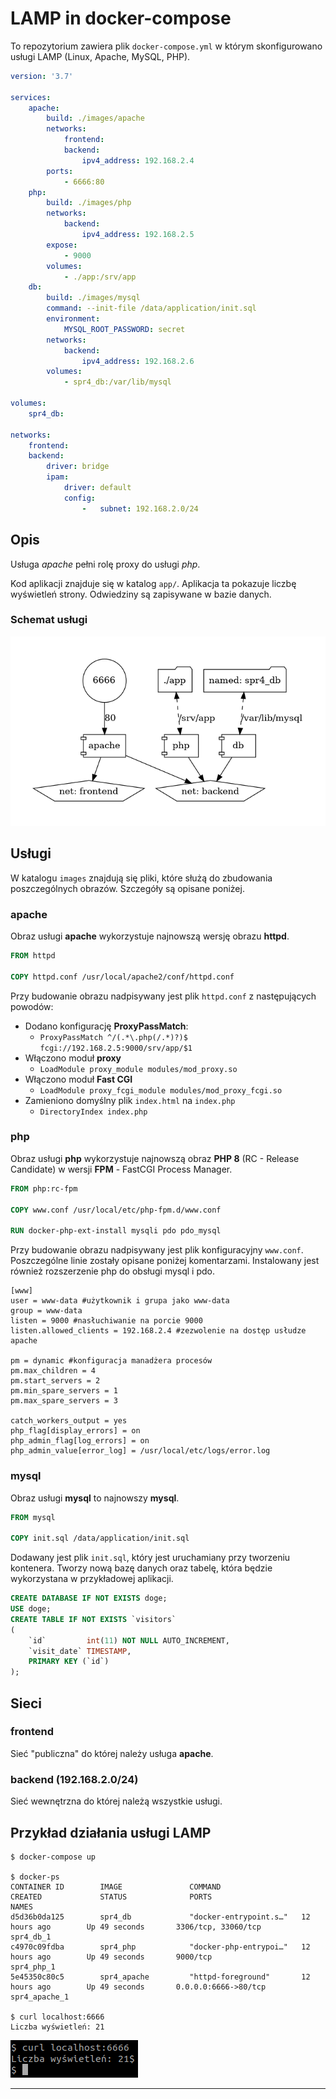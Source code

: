 # LAMP in docker-compose

To repozytorium zawiera plik `docker-compose.yml` w którym skonfigurowano usługi LAMP (Linux, Apache, MySQL, PHP).

```yaml
version: '3.7'

services:
    apache:
        build: ./images/apache
        networks:
            frontend:
            backend:
                ipv4_address: 192.168.2.4
        ports:
            - 6666:80
    php:
        build: ./images/php
        networks:
            backend:
                ipv4_address: 192.168.2.5
        expose:
            - 9000
        volumes:
            - ./app:/srv/app
    db:
        build: ./images/mysql
        command: --init-file /data/application/init.sql
        environment:
            MYSQL_ROOT_PASSWORD: secret
        networks:
            backend:
                ipv4_address: 192.168.2.6
        volumes:
            - spr4_db:/var/lib/mysql

volumes:
    spr4_db:

networks:
    frontend:
    backend:
        driver: bridge
        ipam:
            driver: default
            config:
                -   subnet: 192.168.2.0/24
```

## Opis

Usługa *apache* pełni rolę proxy do usługi *php*.

Kod aplikacji znajduje się w katalog `app/`. Aplikacja ta pokazuje liczbę wyświetleń strony. Odwiedziny są zapisywane w bazie danych.

### Schemat usługi

![Schemat](docker-compose.png?raw=true "Title")

## Usługi

W katalogu `images` znajdują się pliki, które służą do zbudowania poszczególnych obrazów. Szczegóły są opisane poniżej.

### apache

Obraz usługi **apache** wykorzystuje najnowszą wersję obrazu **httpd**.

```dockerfile
FROM httpd

COPY httpd.conf /usr/local/apache2/conf/httpd.conf
```

Przy budowanie obrazu nadpisywany jest plik `httpd.conf` z następujących powodów:

* Dodano konfigurację **ProxyPassMatch**:
    * `ProxyPassMatch ^/(.*\.php(/.*)?)$ fcgi://192.168.2.5:9000/srv/app/$1`
* Włączono moduł **proxy**
    * `LoadModule proxy_module modules/mod_proxy.so`
* Włączono moduł **Fast CGI**
    * `LoadModule proxy_fcgi_module modules/mod_proxy_fcgi.so`
* Zamieniono domyślny plik `index.html` na `index.php`
    * ```DirectoryIndex index.php```

### php

Obraz usługi **php** wykorzystuje najnowszą obraz **PHP 8** (RC - Release Candidate) w wersji **FPM** - FastCGI Process Manager.

```dockerfile
FROM php:rc-fpm

COPY www.conf /usr/local/etc/php-fpm.d/www.conf

RUN docker-php-ext-install mysqli pdo pdo_mysql
```

Przy budowanie obrazu nadpisywany jest plik konfiguracyjny `www.conf`. Poszczególne linie zostały opisane poniżej komentarzami. Instalowany jest również rozszerzenie php do obsługi mysql i pdo.

```apacheconfig
[www]
user = www-data #użytkownik i grupa jako www-data
group = www-data
listen = 9000 #nasłuchiwanie na porcie 9000
listen.allowed_clients = 192.168.2.4 #zezwolenie na dostęp usłudze apache

pm = dynamic #konfiguracja manadżera procesów
pm.max_children = 4
pm.start_servers = 2
pm.min_spare_servers = 1
pm.max_spare_servers = 3

catch_workers_output = yes
php_flag[display_errors] = on
php_admin_flag[log_errors] = on
php_admin_value[error_log] = /usr/local/etc/logs/error.log
```

### mysql

Obraz usługi **mysql** to najnowszy **mysql**.

```dockerfile
FROM mysql

COPY init.sql /data/application/init.sql
```

Dodawany jest plik `init.sql`, który jest uruchamiany przy tworzeniu kontenera. Tworzy nową bazę danych oraz tabelę, która będzie wykorzystana w przykładowej aplikacji.

```sql
CREATE DATABASE IF NOT EXISTS doge;
USE doge;
CREATE TABLE IF NOT EXISTS `visitors`
(
    `id`         int(11) NOT NULL AUTO_INCREMENT,
    `visit_date` TIMESTAMP,
    PRIMARY KEY (`id`)
);
```

## Sieci

### frontend

Sieć "publiczna" do której należy usługa **apache**.

### backend (192.168.2.0/24)

Sieć wewnętrzna do której należą wszystkie usługi.

## Przykład działania usługi LAMP

```shell script
$ docker-compose up

$ docker-ps
CONTAINER ID        IMAGE               COMMAND                  CREATED             STATUS              PORTS                               NAMES
d5d36b0da125        spr4_db             "docker-entrypoint.s…"   12 hours ago        Up 49 seconds       3306/tcp, 33060/tcp                 spr4_db_1
c4970c09fdba        spr4_php            "docker-php-entrypoi…"   12 hours ago        Up 49 seconds       9000/tcp                            spr4_php_1
5e45350c80c5        spr4_apache         "httpd-foreground"       12 hours ago        Up 49 seconds       0.0.0.0:6666->80/tcp                spr4_apache_1

$ curl localhost:6666
Liczba wyświetleń: 21
```

![Przykład](curl-example.png?raw=true)

- - - -
